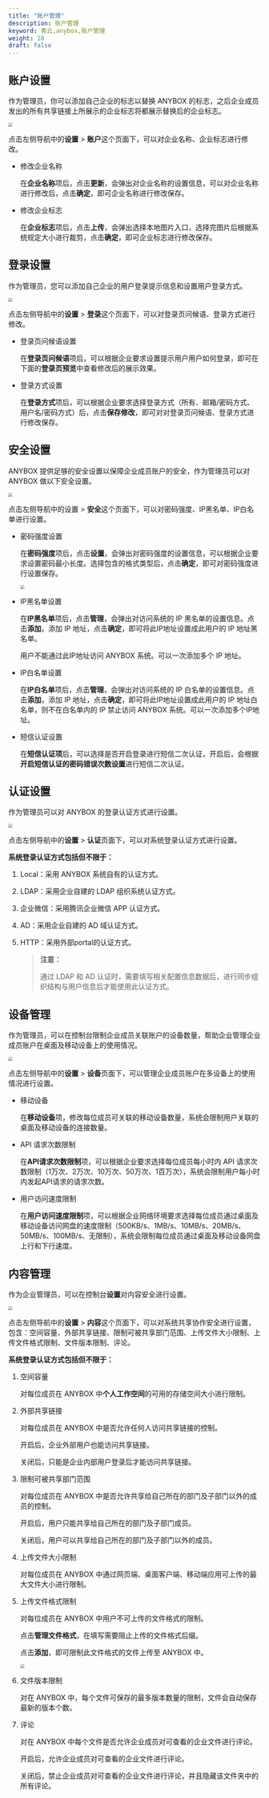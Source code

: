 ```yaml
---
title: "账户管理"
description: 账户管理
keyword: 青云,anybox,账户管理
weight: 10
draft: false
---
```


## 账户设置

作为管理员，你可以添加⾃己企业的标志以替换 ANYBOX 的标志，之后企业成员发出的所有共享链接上所展示的企业标志将都展示替换后的企业标志。

<img src="../../../_images/manager_menber16.png" style="zoom:50%;" />

点击左侧导航中的**设置** > **账户**这个页面下，可以对企业名称、企业标志进行修改。

- 修改企业名称
  
  在**企业名称**项后，点击**更新**，会弹出对企业名称的设置信息，可以对企业名称进行修改后，点击**确定**，即可企业名称进行修改保存。
  
- 修改企业标志
  
  在**企业标志**项后，点击**上传**，会弹出选择本地图片入口，选择完图片后根据系统规定大小进行裁剪，点击**确定**，即可企业标志进行修改保存。

## 登录设置

作为管理员，您可以添加⾃己企业的用户登录提示信息和设置用户登录方式。

<img src="../../../_images/manager_menber17.png" style="zoom:50%;" />

点击左侧导航中的**设置** > **登录**这个页面下，可以对登录页问候语、登录方式进行修改。

- 登录页问候语设置
  
  在**登录页问候语**项后，可以根据企业要求设置提示用户用户如何登录，即可在下面的**登录页预览**中查看修改后的展示效果。
  
- 登录方式设置
  
  在**登录方式**项后，可以根据企业要求选择登录方式（所有、邮箱/密码方式、用户名/密码方式）后，点击**保存修改**，即可对对登录页问候语、登录方式进行修改保存。

## 安全设置

ANYBOX 提供足够的安全设置以保障企业成员账户的安全，作为管理员可以对 ANYBOX 做以下安全设置。

<img src="../../../_images/manager_menber18.png" style="zoom:50%;" />

点击左侧导航中的设置 > **安全**这个页面下，可以对密码强度、IP黑名单、IP白名单进行设置。

- 密码强度设置
  
  在**密码强度**项后，点击**设置**，会弹出对密码强度的设置信息，可以根据企业要求设置密码最小长度。选择包含的格式类型后，点击**确定**，即可对密码强度进行设置保存。
  
  <img src="../../../_images/manager_menber19.png" style="zoom:50%;" />
  
- IP黑名单设置
  
  在**IP黑名单**项后，点击**管理**，会弹出对访问系统的 IP 黑名单的设置信息。点击**添加**，添加 IP 地址，点击**确定**，即可将此IP地址设置成此用户的 IP 地址黑名单。
  
  用户不能通过此IP地址访问 ANYBOX 系统。可以一次添加多个 IP 地址。
  
- IP白名单设置
  
  在**IP白名单**项后，点击**管理**，会弹出对访问系统的 IP 白名单的设置信息。点击**添加**，添加 IP 地址，点击**确定**，即可将此IP地址设置成此用户的 IP 地址白名单，则不在白名单内的 IP 禁止访问 ANYBOX 系统。可以一次添加多个IP地址。
  
- 短信认证设置
  
  在**短信认证项**后，可以选择是否开启登录进行短信二次认证，开启后，会根据**开启短信认证的密码错误次数设置**进行短信二次认证。

## 认证设置

作为管理员可以对 ANYBOX 的登录认证方式进行设置。

<img src="../../../_images/manager_menber20.png" style="zoom:50%;" />

点击左侧导航中的**设置** > **认证**页面下，可以对系统登录认证方式进行设置。

**系统登录认证方式包括但不限于：**

1. Local：采用 ANYBOX 系统自有的认证方式。

2. LDAP：采用企业自建的 LDAP 组织系统认证方式。

3. 企业微信：采用腾讯企业微信 APP 认证方式。

4. AD：采用企业自建的 AD 域认证方式。

5. HTTP：采用外部portal的认证方式。

   > **注意：**
   >
   > 通过 LDAP 和 AD 认证时，需要填写相关配置信息数据后，进行同步组织结构与用户信息后才能使用此认证方式。

## 设备管理

作为管理员，可以在控制台限制企业成员关联账户的设备数量，帮助企业管理企业成员账户在桌面及移动设备上的使用情况。

<img src="../../../_images/manager_menber21.png" style="zoom:50%;" />

点击左侧导航中的**设置** > **设备**页面下，可以管理企业成员账户在多设备上的使用情况进行设置。

- 移动设备
  
  在**移动设备**项，修改每位成员可关联的移动设备数量，系统会限制用户关联的桌面及移动设备的连接数量。
  
- API 请求次数限制
  
  在**API请求次数限制**项，可以根据企业要求选择每位成员每小时内 API 请求次数限制（1万次、2万次、10万次、50万次、1百万次），系统会限制用户每小时内发起API请求的请求次数。
  
- 用户访问速度限制
  
  在**用户访问速度限制**项，可以根据企业网络环境要求选择每位成员通过桌面及移动设备访问网盘的速度限制（500KB/s、1MB/s、10MB/s、20MB/s、50MB/s、100MB/s、无限制），系统会限制每位成员通过桌面及移动设备网盘上行和下行速度。

## 内容管理

作为企业管理员，可以在控制台**设置**对内容安全进行设置。

<img src="../../../_images/manager_menber22.png" style="zoom:50%;" />

点击左侧导航中的**设置** > **内容**这个页面下，可以对系统共享协作安全进行设置，包含：空间容量、外部共享链接、限制可被共享部门范围、上传文件大小限制、上传文件格式限制、文件版本限制、评论。

**系统登录认证方式包括但不限于：**

1. 空间容量
   
   对每位成员在 ANYBOX 中**个人工作空间**的可用的存储空间大小进行限制。
   
2. 外部共享链接

   对每位成员在 ANYBOX 中是否允许任何人访问共享链接的控制。

   开启后，企业外部用户也能访问共享链接。

   关闭后，只能是企业内部用户登录后才能访问共享链接。

3. 限制可被共享部门范围

   对每位成员在 ANYBOX 中是否允许共享给自己所在的部门及子部门以外的成员的控制。

   开启后，用户只能共享给自己所在的部门及子部门成员。

   关闭后，用户可以共享给自己所在的部门及子部门以外的成员。

4. 上传文件大小限制

   对每位成员在 ANYBOX 中通过网页端、桌面客户端、移动端应用可上传的最大文件大小进行限制。

5. 上传文件格式限制

   对每位成员在 ANYBOX 中用户不可上传的文件格式的限制。

   点击**管理文件格式**，在填写需要阻止上传的文件格式后缀。

   点击**添加**，即可限制此文件格式的文件上传至 ANYBOX 中。

   <img src="../../../_images/manager_menber23.png" style="zoom:50%;" />

6. 文件版本限制

   对在 ANYBOX 中，每个文件可保存的最多版本数量的限制，文件会自动保存最新的版本个数。

7. 评论

   对在 ANYBOX 中每个文件是否允许企业成员对可查看的企业文件进行评论。

   开启后，允许企业成员对可查看的企业文件进行评论。

   关闭后，禁止企业成员对可查看的企业文件进行评论，并且隐藏该文件夹中的所有评论。
